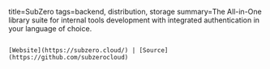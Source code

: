 title=SubZero
tags=backend, distribution, storage
summary=The All-in-One library suite for internal tools development with integrated authentication in your language of choice.
~~~~~~

[Website](https://subzero.cloud/) | [Source](https://github.com/subzerocloud)

